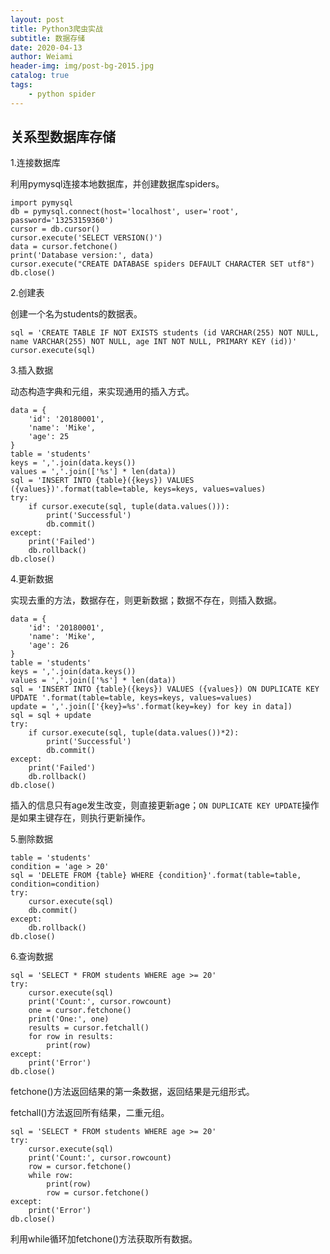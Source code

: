 ```yaml
---
layout: post
title: Python3爬虫实战
subtitle: 数据存储
date: 2020-04-13
author: Weiami
header-img: img/post-bg-2015.jpg
catalog: true
tags:
    - python spider
---
```


## 关系型数据库存储

1.连接数据库

利用pymysql连接本地数据库，并创建数据库spiders。

```
import pymysql
db = pymysql.connect(host='localhost', user='root', password='13253159360')
cursor = db.cursor()
cursor.execute('SELECT VERSION()')
data = cursor.fetchone()
print('Database version:', data)
cursor.execute("CREATE DATABASE spiders DEFAULT CHARACTER SET utf8")
db.close()
```

2.创建表

创建一个名为students的数据表。

```
sql = 'CREATE TABLE IF NOT EXISTS students (id VARCHAR(255) NOT NULL, name VARCHAR(255) NOT NULL, age INT NOT NULL, PRIMARY KEY (id))'
cursor.execute(sql)
```

3.插入数据

动态构造字典和元组，来实现通用的插入方式。

```
data = {
    'id': '20180001',
    'name': 'Mike',
    'age': 25
}
table = 'students'
keys = ','.join(data.keys())
values = ','.join(['%s'] * len(data))
sql = 'INSERT INTO {table}({keys}) VALUES ({values})'.format(table=table, keys=keys, values=values)
try:
    if cursor.execute(sql, tuple(data.values())):
        print('Successful')
        db.commit()
except:
    print('Failed')
    db.rollback()
db.close()
```

4.更新数据

实现去重的方法，数据存在，则更新数据；数据不存在，则插入数据。

```
data = {
    'id': '20180001',
    'name': 'Mike',
    'age': 26
}
table = 'students'
keys = ','.join(data.keys())
values = ','.join(['%s'] * len(data))
sql = 'INSERT INTO {table}({keys}) VALUES ({values}) ON DUPLICATE KEY UPDATE '.format(table=table, keys=keys, values=values)
update = ','.join(['{key}=%s'.format(key=key) for key in data])
sql = sql + update
try:
    if cursor.execute(sql, tuple(data.values())*2):
        print('Successful')
        db.commit()
except:
    print('Failed')
    db.rollback()
db.close()
```

插入的信息只有age发生改变，则直接更新age；`ON DUPLICATE KEY UPDATE`操作是如果主键存在，则执行更新操作。

5.删除数据

```
table = 'students'
condition = 'age > 20'
sql = 'DELETE FROM {table} WHERE {condition}'.format(table=table, condition=condition)
try:
    cursor.execute(sql)
    db.commit()
except:
    db.rollback()
db.close()
```

6.查询数据

```
sql = 'SELECT * FROM students WHERE age >= 20'
try:
    cursor.execute(sql)
    print('Count:', cursor.rowcount)
    one = cursor.fetchone()
    print('One:', one)
    results = cursor.fetchall()
    for row in results:
        print(row)
except:
    print('Error')
db.close()
```

fetchone()方法返回结果的第一条数据，返回结果是元组形式。

fetchall()方法返回所有结果，二重元组。

```
sql = 'SELECT * FROM students WHERE age >= 20'
try:
    cursor.execute(sql)
    print('Count:', cursor.rowcount)
    row = cursor.fetchone()
    while row:
        print(row)
        row = cursor.fetchone()
except:
    print('Error')
db.close()
```

利用while循环加fetchone()方法获取所有数据。



